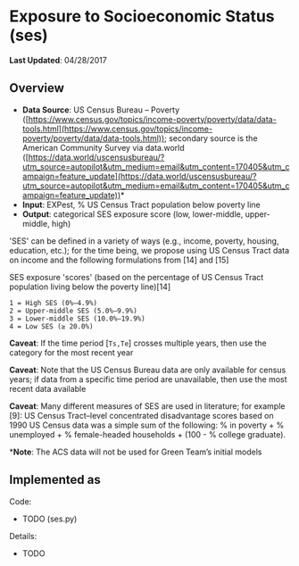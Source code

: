# Exposure to Socioeconomic Status (ses)

**Last Updated**: 04/28/2017

## Overview

- **Data Source**: US Census Bureau – Poverty ([https://www.census.gov/topics/income-poverty/poverty/data/data-tools.html](https://www.census.gov/topics/income-poverty/poverty/data/data-tools.html)); secondary source is the American Community Survey via data.world ([https://data.world/uscensusbureau/?utm_source=autopilot&utm_medium=email&utm_content=170405&utm_campaign=feature_update](https://data.world/uscensusbureau/?utm_source=autopilot&utm_medium=email&utm_content=170405&utm_campaign=feature_update))*
- **Input**: EXPest, % US Census Tract population below poverty line
- **Output**: categorical SES exposure score (low, lower-middle, upper-middle, high)

'SES' can be defined in a variety of ways (e.g., income, poverty, housing, education, etc.); for the time being, we propose using US Census Tract data on income and the following formulations from [14] and [15]

SES exposure 'scores' (based on the percentage of US Census Tract population living below the poverty line)[14]  

```
1 = High SES (0%–4.9%)
2 = Upper-middle SES (5.0%–9.9%)
3 = Lower-middle SES (10.0%–19.9%)
4 = Low SES (≥ 20.0%)
```

**Caveat**: If the time period [`Ts,Te`] crosses multiple years, then use the category for the most recent year

**Caveat**: Note that the US Census Bureau data are only available for census years; if data from a specific time period are unavailable, then use the most recent data available 

**Caveat**: Many different measures of SES are used in literature; for example [9]: US Census Tract–level concentrated disadvantage scores based on 1990 US Census data was a simple sum of the following: % in poverty + % unemployed + % female-headed households + (100 - % college graduate).

***Note**: The ACS data will not be used for Green Team’s initial models

## Implemented as

Code: 

- TODO (ses.py)

Details:

- TODO
